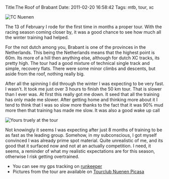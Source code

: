 Title:The Roof of Brabant
Date: 2011-02-20 16:58:42
Tags: mtb, tour, xc

![TC Nuenen](/blog/images/TCNuenen.gif)

The 13 of February I rode for the first time in months a proper tour. With the
racing season coming closer by, it was a good chance to see how much all the
winter training had helped.

For the not dutch among you, Brabant is one of the provinces in the
Netherlands. This being the Netherlands means that the highest point is 60m.
Its more of a hill then anything else, although for dutch XC tracks, its
pretty high. The tour had a good mixture of technical single track and simple,
recovery flats. There were some minor climbs and descents, but aside from the
roof, nothing really big.

After all the spinning I did through the winter I was expecting to be very
fast. I wasn't. It took me just over 3 hours to finish the 50 km tour. That is
slower than I ever was. At first this really got me down. It seed that all the
training has only made me slower. After getting home and thinking more about
it I tend to think that I was so slow more thanks to the fact that it was 90%
mud more then that training has made me slow. It was also a good wake up call

![Yours truely at the tour](/blog/images/img_5132.jpg)

Not knowingly it seems I was expecting after just 8 months of training to be
as fast as the leading group. Somehow, in my subconscious, I got myself
convinced I was already prime spot material. Quite unrealistic of me, and its
good that it surfaced now and not at an actually competition. I need, it
seems, a reminder of what my realistic expectations are for this season,
otherwise I risk getting overtrained.

  * You can see my gps tracking on [runkeeper](http://runkeeper.com/user/kfir/activity/25849834)
  * Pictures from the tour are available on [Tourclub Nuenen Picasa](https://picasaweb.google.com/mediaTCN/2011FebrDakVBrabant#)

